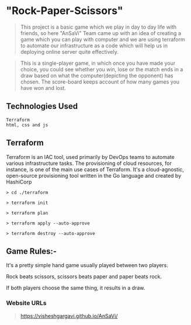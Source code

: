 # "Rock-Paper-Scissors"

> This project is a basic game which we play in day to day life with friends, so here "AnSaVi" Team came up with an idea of creating a game which you can play with computer and we are using terraform to automate our infrastructure as a code which will help us in deploying online server quite effectively.

> This is a single-player game, in which once you have made your choice, you could see whether you win, lose or the match ends in a draw
based on what the computer(depicting the opponent) has chosen. The score-board keeps account of how many games you have won and lost.


## Technologies Used
```hcl
Terraform
html, css and js
```

## Terraform
Terraform is an IAC tool, used primarily by DevOps teams to automate various infrastructure tasks. The provisioning of cloud resources, for instance, is one of the main use cases of Terraform. It's a cloud-agnostic, open-source provisioning tool written in the Go language and created by HashiCorp
```hcl
> cd ./terraform

> terraform init

> terraform plan

> terraform apply --auto-approve

> terraform destroy --auto-approve
```

## Game Rules:-
It's a pretty simple hand game usually played between two players.

Rock beats scissors, scissors beats paper and paper beats rock.

If both players choose the same thing, it results in a draw. 

### Website URLs
> https://visheshgargavi.github.io/AnSaVi/